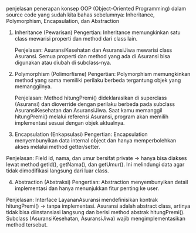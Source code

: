 penjelasan penerapan konsep OOP (Object-Oriented Programming) dalam source code yang sudah kita bahas sebelumnya: Inheritance, Polymorphism, Encapsulation, dan Abstraction

1. Inheritance (Pewarisan)
   Pengertian:
Inheritance memungkinkan satu class mewarisi properti dan method dari class lain.

   Penjelasan:
AsuransiKesehatan dan AsuransiJiwa mewarisi class Asuransi.
Semua properti dan method yang ada di Asuransi bisa digunakan atau diubah di subclass-nya.

2. Polymorphism (Polimorfisme)
Pengertian:
Polymorphism memungkinkan method yang sama memiliki perilaku berbeda tergantung objek yang memanggilnya.

   Penjelasan:
Method hitungPremi() dideklarasikan di superclass (Asuransi) dan dioverride dengan perilaku berbeda pada subclass AsuransiKesehatan dan AsuransiJiwa.
Saat kamu memanggil hitungPremi() melalui referensi Asuransi, program akan memilih implementasi sesuai dengan objek aktualnya.

3.  Encapsulation (Enkapsulasi)
   Pengertian:
Encapsulation menyembunyikan data internal object dan hanya memperbolehkan akses melalui method getter/setter.

  Penjelasan:
Field id, nama, dan umur bersifat private → hanya bisa diakses lewat method getId(), getNama(), dan getUmur().
Ini melindungi data agar tidak dimodifikasi langsung dari luar class.

4. Abstraction (Abstraksi)
   Pengertian:
Abstraction menyembunyikan detail implementasi dan hanya menunjukkan fitur penting ke user.

  Penjelasan:
Interface LayananAsuransi mendefinisikan kontrak hitungPremi() → tanpa implementasi.
Asuransi adalah abstract class, artinya tidak bisa diinstansiasi langsung dan berisi method abstrak hitungPremi().
Subclass (AsuransiKesehatan, AsuransiJiwa) wajib mengimplementasikan method tersebut.
